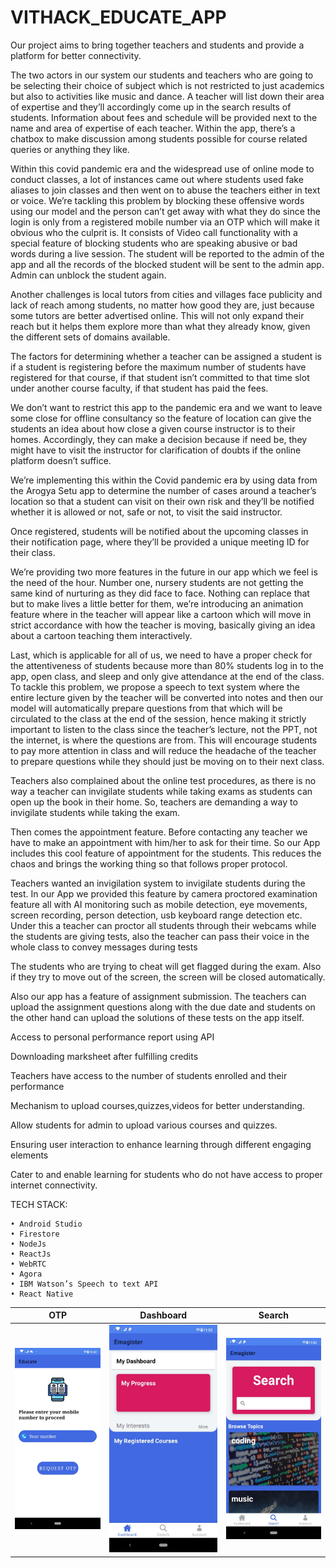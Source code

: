 # VITHACK_EDUCATE_APP

Our project aims to bring together teachers and students and provide a platform for better connectivity.

The two actors in our system our students and teachers who are going to be selecting their choice of subject which is not restricted to just academics but also to activities like music and dance. A teacher will list down their area of expertise and they’ll accordingly come up in the search results of students. Information about fees and schedule will be provided next to the name and area of expertise of each teacher. Within the app, there’s a chatbox to make discussion among students possible for course related queries or anything they like.

Within this covid pandemic era and the widespread use of online mode to conduct classes, a lot of instances came out where students used fake aliases to join classes and then went on to abuse the teachers either in text or voice. We’re tackling this problem by blocking these offensive words using our model and the person can’t get away with what they do since the login is only from a registered mobile number via an OTP which will make it obvious who the culprit is. It consists of Video call functionality with a special feature of blocking students who are speaking abusive or bad words during a live session. The student will be reported to the admin of the app and all the records of the blocked student will be sent to the admin app. Admin can unblock the student again. 

Another challenges is local tutors from cities and villages face publicity and lack of reach among students, no matter how good they are, just because some tutors are better advertised online. This will not only expand their reach but it helps them explore more than what they already know, given the different sets of domains available. 

The factors for determining whether a teacher can be assigned a student is if a student is registering before the maximum number of students have registered for that course, if that student isn’t committed to that time slot under another course faculty, if that student has paid the fees. 

We don’t want to restrict this app to the pandemic era and we want to leave some close for offline consultancy so the feature of location can give the students an idea about how close a given course instructor is to their homes. Accordingly, they can make a decision because if need be, they might have to visit the instructor for clarification of doubts if the online platform doesn’t suffice. 

We’re implementing this within the Covid pandemic era by using data from the Arogya Setu app to determine the number of cases around a teacher’s location so that a student can visit on their own risk and they’ll be notified whether it is allowed or not, safe or not, to visit the said instructor. 

Once registered, students will be notified about the upcoming classes in their notification page, where they’ll be provided a unique meeting ID for their class. 

We’re providing two more features in the future in our app which we feel is the need of the hour. Number one, nursery students are not getting the same kind of nurturing as they did face to face. Nothing can replace that but to make lives a little better for them, we’re introducing an animation feature where in the teacher will appear like a cartoon which will move in strict accordance with how the teacher is moving, basically giving an idea about a cartoon teaching them interactively. 

Last, which is applicable for all of us, we need to have a proper check for the attentiveness of students because more than 80% students log in to the app, open class, and sleep and only give attendance at the end of the class. To tackle this problem, we propose a speech to text system where the entire lecture given by the teacher will be converted into notes and then our model will automatically prepare questions from that which will be circulated to the class at the end of the session, hence making it strictly important to listen to the class since the teacher’s lecture, not the PPT, not the internet, is where the questions are from. This will encourage students to pay more attention in class and will reduce the headache of the teacher to prepare questions while they should just be moving on to their next class. 

Teachers also complained about the online test procedures, as there is no way a teacher can invigilate students while taking exams as students can open up the book in their home. So, teachers are demanding a way to invigilate students while taking the exam.

Then comes the appointment feature. Before contacting any teacher we have to make an appointment with him/her to ask for their time. So our App includes this cool feature of appointment for the students. This reduces the chaos and brings the working thing so that follows proper protocol.

Teachers wanted an invigilation system to invigilate students during the test. In our App we provided this feature by camera proctored examination feature all with AI monitoring such as mobile detection, eye movements, screen recording, person detection, usb keyboard range detection etc. Under this a teacher can proctor all students through their webcams while the students are giving tests, also the teacher can pass their voice in the whole class to convey messages during tests

The students who are trying to cheat will get flagged during the exam. Also if they try to move out of the screen, the screen will be closed automatically.

Also our app has a feature of assignment submission. The teachers can upload the assignment questions along with the due date and students on the other hand can upload the solutions of these tests on the app itself.

Access to personal performance report using API

Downloading marksheet after fulfilling credits

Teachers have access to the number of students enrolled and their performance

Mechanism to upload courses,quizzes,videos  for better understanding.

Allow students for admin to upload various courses and quizzes.

Ensuring user interaction to enhance learning through different engaging elements

Cater to and enable learning for students who do not have access to proper internet connectivity.

TECH STACK:

    • Android Studio
    • Firestore
    • NodeJs
    • ReactJs
    • WebRTC
    • Agora
    • IBM Watson’s Speech to text API
    • React Native


OTP             |  Dashboard         |Search             |
:-------------------------:|:-------------------------:|:-------------------------:|
![1](https://github.com/Brute-Force2020/VITHACK_EDUCATE_APP/blob/main/screenshots/1.jpeg)  |  ![2](https://github.com/Brute-Force2020/VITHACK_EDUCATE_APP/blob/main/screenshots/2.jpeg)  |  ![2](https://github.com/Brute-Force2020/VITHACK_EDUCATE_APP/blob/main/screenshots/3.jpeg)  |
